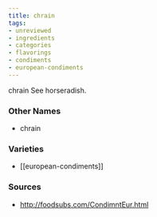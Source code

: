 ```yaml
---
title: chrain
tags:
- unreviewed
- ingredients
- categories
- flavorings
- condiments
- european-condiments
---
```

chrain See horseradish.

### Other Names

* chrain

### Varieties

* [[european-condiments]]

### Sources
* http://foodsubs.com/CondimntEur.html
